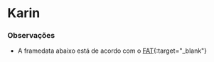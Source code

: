 # Karin

### Observações
- A framedata abaixo está de acordo com o [FAT](https://fullmeter.com/fatonline/#/framedata/SFV/Karin){:target="_blank"}